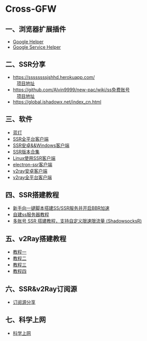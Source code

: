 # Cross-GFW
## 一、浏览器扩展插件
  * [Google Helper]( http://googlehelper.net)    
  * [Google Service Helper](https://chrome.google.com/webstore/detail/谷歌服务助手/cgncbhnhlkbdieckbbmeppcefokppagh?utm_source=chrome-app-launcher-info-dialog)    
  
## 二、SSR分享 
  * https://ssssssssjshhd.herokuapp.com/   
    [项目地址](https://github.com/the0demiurge/ShadowSocksShare-OpenShift)    
  * https://github.com/Alvin9999/new-pac/wiki/ss免费账号    
    [项目地址](https://github.com/Alvin9999/new-pac)   
  * https://global.ishadowx.net/index_cn.html   
  
## 三、软件 
  * [蓝灯](https://github.com/getlantern/forum)   
  * [SSR全平台客户端](https://www.flyzy2005.com/fan-qiang/shadowsocksr/ss-ssr-clients/)
  * [SSR安卓&&Windows客户端](https://shiyu.pro/archives/ssr-apk.html)
  * [SSR版本合集](https://www.dcqzz.cn/post/423)
  * [Linux使用SSR客户端](https://mikoto10032.github.io/post/%E7%A8%8B%E5%BA%8F%E5%91%98%E9%82%A3%E4%BA%9B%E4%BA%8B/linux%E4%BD%BF%E7%94%A8ssr%E5%AE%A2%E6%88%B7%E7%AB%AF/)
  * [electron-ssr客户端](https://github.com/erguotou520/electron-ssr/releases)
  * [v2ray安卓客户端](https://yuan.ga/v2ray-android-tutorial/)
  * [v2ray全平台客户端](https://yuan.ga/v2ray-complete-tutorial/)
 
## 四、SSR搭建教程 
* [新手向一键脚本搭建SS/SSR服务并开启BBR加速](https://segmentfault.com/a/1190000015243145)
* [自建ss服务器教程](https://github.com/Alvin9999/new-pac/wiki/%E8%87%AA%E5%BB%BAss%E6%9C%8D%E5%8A%A1%E5%99%A8%E6%95%99%E7%A8%8B)
* [多账号 SSR 搭建教程，支持自定义限速限流量 (ShadowsocksR)](https://fangeqiang.com/595.html)

## 五、v2Ray搭建教程    
  * [教程一](https://toutyrater.github.io)                  
  * [教程二](https://www.helup.com/77.html)          
  * [教程三](https://www.v2ray.com/chapter_00/start.html)                 
  * [教程四](https://yuan.ga/v2ray-complete-tutorial/)
  
## 六、SSR&v2Ray订阅源
* [订阅源分享](https://github.com/loremwalker/WebSiteUseful/blob/master/%E7%A7%91%E5%AD%A6%E4%B8%8A%E7%BD%91/SS%26%26SSR%26v2ray%E5%88%86%E4%BA%AB.md)

## 七、科学上网
* [科学上网](https://www.flyzy2005.com/fan-qiang/)
